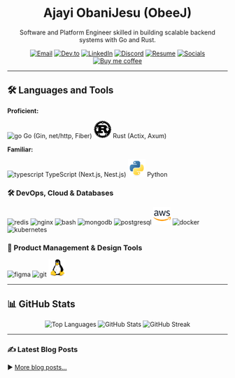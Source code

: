 <div align="center">
  <h1>Ajayi ObaniJesu (ObeeJ)</h1>
  <p>Software and Platform Engineer skilled in building scalable backend systems with Go and Rust. </p>
</div>

<div align="center">
  <a href="mailto:ajayioba2000@gmail.com"><img src="https://img.shields.io/badge/📨%20Email-D14836?style=for-the-badge&logo=gmail&logoColor=white" alt="Email" /></a>
  <a href="https://dev.to/obeej"><img src="https://img.shields.io/badge/Dev.to-%23000000.svg?style=for-the-badge&logo=devdotto&logoColor=white" alt="Dev.to" /></a>
  <a href="https://www.linkedin.com/in/obanijesuajayi"><img src="https://img.shields.io/badge/LinkedIn-%230077B5.svg?style=for-the-badge&logo=linkedin&logoColor=white" alt="LinkedIn" /></a>
  <a href="https://discord.gg/@Obeej"><img src="https://img.shields.io/badge/Discord-%237289DA.svg?style=for-the-badge&logo=discord&logoColor=white" alt="Discord" /></a>
  <a href="https://tinyurl.com/obeejdtechbuilder"><img src="https://img.shields.io/badge/Resume-%23FF9800.svg?style=for-the-badge&logo=google-drive&logoColor=white" alt="Resume" /></a>
  <a href="https://linktr.ee/obeej"><img src="https://img.shields.io/badge/Socials-%23E4405F?style=for-the-badge&logo=linktree&logoColor=white" alt="Socials" /></a>
  <a href="https://paystack.shop/pay/xt2108lk5d"><img src="https://img.shields.io/badge/Buy%20me%20coffee-FFDD00?style=for-the-badge&logo=buy-me-a-coffee&logoColor=black" alt="Buy me coffee" /></a>
</div>

---

## 🛠️ Languages and Tools

**Proficient:**
<p align="left">
  <img src="https://cdn.jsdelivr.net/gh/devicons/devicon/icons/go/go-original.svg" alt="go" width="40" height="40"/> Go (Gin, net/http, Fiber)
  <img src="https://raw.githubusercontent.com/devicons/devicon/master/icons/rust/rust-original.svg" alt="rust" width="40" height="40"/> Rust (Actix, Axum)
</p>

**Familiar:**
<p align="left">
  <img src="https://cdn.jsdelivr.net/gh/devicons/devicon/icons/typescript/typescript-original.svg" alt="typescript" width="40" height="40"/> TypeScript (Next.js, Nest.js)
  <img src="https://raw.githubusercontent.com/devicons/devicon/master/icons/python/python-original.svg" alt="python" width="40" height="40"/> Python
</p>

### 🛠️ DevOps, Cloud & Databases
<p align="left">
  <img src="https://cdn.jsdelivr.net/gh/devicons/devicon/icons/redis/redis-original.svg" alt="redis" width="40" height="40"/>
  <img src="https://cdn.jsdelivr.net/gh/devicons/devicon/icons/nginx/nginx-original.svg" alt="nginx" width="40" height="40"/>
  <img src="https://cdn.jsdelivr.net/gh/devicons/devicon/icons/bash/bash-original.svg" alt="bash" width="40" height="40"/>
  <img src="https://cdn.jsdelivr.net/gh/devicons/devicon/icons/mongodb/mongodb-original.svg" alt="mongodb" width="40" height="40"/>
  <img src="https://cdn.jsdelivr.net/gh/devicons/devicon/icons/postgresql/postgresql-original.svg" alt="postgresql" width="40" height="40"/>
  <img src="https://raw.githubusercontent.com/devicons/devicon/master/icons/amazonwebservices/amazonwebservices-original-wordmark.svg" alt="aws" width="40" height="40"/>
  <img src="https://cdn.jsdelivr.net/gh/devicons/devicon/icons/docker/docker-original.svg" alt="docker" width="40" height="40"/>
  <img src="https://cdn.jsdelivr.net/gh/devicons/devicon/icons/kubernetes/kubernetes-plain.svg" alt="kubernetes" width="40" height="40"/>
</p>

### 🎯 Product Management & Design Tools
<p align="left">
  <img src="https://cdn.jsdelivr.net/gh/devicons/devicon/icons/figma/figma-original.svg" alt="figma" width="40" height="40"/>
  <img src="https://www.vectorlogo.zone/logos/git-scm/git-scm-icon.svg" alt="git" width="40" height="40"/>
  <img src="https://raw.githubusercontent.com/devicons/devicon/master/icons/linux/linux-original.svg" alt="linux" width="40" height="40"/>
</p>

---

## 📊 GitHub Stats
<p align="center">
  <img src="https://github-readme-stats.vercel.app/api/top-langs?username=obeej&show_icons=true&locale=en&layout=compact&theme=default" alt="Top Languages" />
  <img src="https://github-readme-stats.vercel.app/api?username=obeej&show_icons=true&locale=en&theme=default" alt="GitHub Stats" />
  <img src="https://github-readme-streak-stats.herokuapp.com/?user=obeej&theme=default" alt="GitHub Streak" />
</p>

---

### ✍️ Latest Blog Posts
<!-- BLOG-POST-LIST:START -->
<!-- BLOG-POST-LIST:END -->
▶️ [More blog posts...](https://dev.to/obeej)
